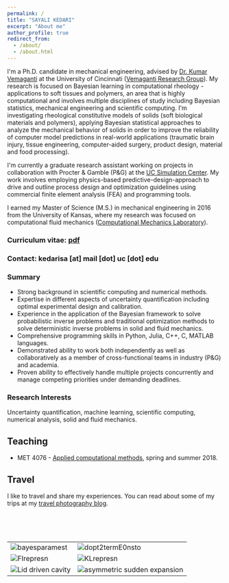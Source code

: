 ```yaml
---
permalink: /
title: "SAYALI KEDARI"
excerpt: "About me"
author_profile: true
redirect_from:
  - /about/
  - /about.html
---
```


I'm a Ph.D. candidate in mechanical engineering, advised by [Dr. Kumar Vemaganti](https://researchdirectory.uc.edu/p/vemagaks) at the University of Cincinnati ([Vemaganti Research Group](http://vemaganti.com)). My research is focused on Bayesian learning in computational rheology - applications to soft tissues and polymers, an area that is highly computational and involves multiple disciplines of study including Bayesian statistics, mechanical engineering and scientific computing. I'm investigating rheological constitutive models of solids (soft biological materials and polymers), applying Bayesian statistical approaches to analyze the mechanical behavior of solids in order to improve the reliability of computer model predictions in real-world applications (traumatic brain injury, tissue engineering, computer-aided surgery, product design, material and food processing).

I'm currently a graduate research assistant working on projects in collaboration with Procter & Gamble (P&G) at the [UC Simulation Center](https://ceas.uc.edu/research/centers-labs/uc-simulation-center.html). My work involves employing physics-based predictive-design-approach to drive and outline process design and optimization guidelines using commercial finite element analysis (FEA) and programming tools.

I earned my Master of Science (M.S.) in mechanical engineering in 2016 from the University of Kansas, where my research was focused on computational fluid mechanics ([Computational Mechanics Laboratory](https://me.engr.ku.edu/karan-s-suranas-research)).

### Curriculum vitae: [pdf](https://sayrjked.github.io/files/sayali-cv-web.pdf)
### Contact: kedarisa [at] mail [dot] uc [dot] edu

### Summary
- Strong background in scientific computing and numerical methods.
- Expertise in different aspects of uncertainty quantification including optimal experimental design and calibration.
- Experience in the application of the Bayesian framework to solve probabilistic inverse problems and traditional optimization methods to solve deterministic inverse problems in solid and fluid mechanics.
- Comprehensive programming skills in Python, Julia, C++, C, MATLAB languages.
- Demonstrated ability to work both independently as well as collaboratively as a member of cross-functional teams in industry (P&G) and academia.
- Proven ability to effectively handle multiple projects concurrently and manage competing priorities under demanding deadlines.

### Research Interests
Uncertainty quantification, machine learning, scientific computing, numerical analysis, solid and fluid mechanics.

## Teaching
* MET 4076 - [Applied computational methods](https://sayrjked.github.io/teaching/2018-springsummer-teaching-1), spring and summer 2018.

## Travel
I like to travel and share my experiences. You can read about some of my trips at my [travel photography blog](http://sayalikedari.blogspot.com/).

<br>
<br>
<br>

<table class="wide">
<tr>
  <td class="left">
     <img src="https://sayrjked.github.io/images/publpics/sample_Etau_loglikelihood.jpg" alt="bayesparamest" title="Bayesian parameter estimation (PhD thesis)"/>
  </td>
  <td class="right">
    <img src="https://sayrjked.github.io/images/publpics/Doptval_ttot_2termE0notstoc.jpg" alt="dopt2termE0nsto" title="D-optimality criterion (Vemaganti et al., On the Inference of Viscoelastic Constants from Stress Relaxation Experiments, 2019)"/>
  </td>
</tr>
<tr>
  <td class="left">
     <img src="https://sayrjked.github.io/images/pics/FisherInfo_likelihoodsrepresn.jpg" alt="FIrepresn" title="Fisher Information - representation"/>
  </td>
  <td class="right">
    <img src="https://sayrjked.github.io/images/pics/KLdivergence_representn.jpg" alt="KLrepresn" title="KL Divergence - representation"/>
  </td>
</tr>
<tr>
  <td class="left">
        <img src="https://sayrjked.github.io/images/publpics/cavityM2.png" alt="Lid driven cavity" title="Contours of streamlines in the square lid driven cavity (MS thesis, 2016)"/>
  </td>
  <td class="right">
        <img src="https://sayrjked.github.io/images/publpics/expansion15_800x400.png" alt="asymmetric sudden expansion" title="Contours of streamlines in the asymmetric sudden expansion (MS thesis, 2016)"/>
  </td>
</tr>
</table>
